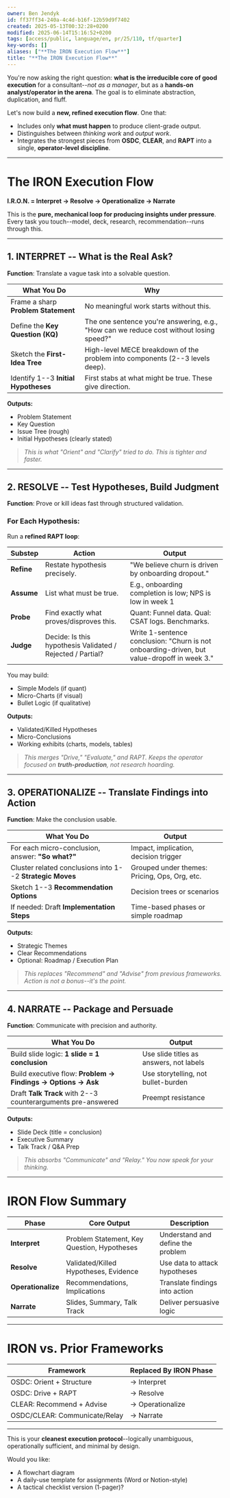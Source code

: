 ```yaml
---
owner: Ben Jendyk
id: ff37ff34-240a-4c4d-b16f-12b59d9f7402
created: 2025-05-13T00:32:28+0200
modified: 2025-06-14T15:16:52+0200
tags: [access/public, language/en, pr/25/110, tf/quarter]
key-words: []
aliases: ["**The IRON Execution Flow**"]
title: "**The IRON Execution Flow**"
---
```


You're now asking the right question: **what is the irreducible core of good execution** for a consultant--_not as a manager_, but as a **hands-on analyst/operator in the arena**. The goal is to eliminate abstraction, duplication, and fluff.

Let's now build a **new, refined execution flow**. One that:

- Includes only **what must happen** to produce client-grade output.
- Distinguishes between _thinking work_ and _output work_.
- Integrates the strongest pieces from **OSDC**, **CLEAR**, and **RAPT** into a single, **operator-level discipline**.
* * *

# **The IRON Execution Flow**

**I.R.O.N. = Interpret → Resolve → Operationalize → Narrate**

This is the **pure, mechanical loop for producing insights under pressure**. Every task you touch--model, deck, research, recommendation--runs through this.

* * *

## **1. INTERPRET -- What is the Real Ask?**

**Function**: Translate a vague task into a solvable question.

| What You Do | Why | 
| ---- | ----  |
| Frame a sharp **Problem Statement** | No meaningful work starts without this. | 
| Define the **Key Question (KQ)** | The one sentence you're answering, e.g., "How can we reduce cost without losing speed?" | 
| Sketch the **First-Idea Tree** | High-level MECE breakdown of the problem into components (2--3 levels deep). | 
| Identify 1--3 **Initial Hypotheses** | First stabs at what might be true. These give direction. | 

**Outputs:**

- Problem Statement
- Key Question
- Issue Tree (rough)
- Initial Hypotheses (clearly stated)

> _This is what "Orient" and "Clarify" tried to do. This is tighter and faster._

* * *

## **2. RESOLVE -- Test Hypotheses, Build Judgment**

**Function**: Prove or kill ideas fast through structured validation.

### For Each Hypothesis:

Run a **refined RAPT loop**:

| Substep | Action | Output | 
| ---- | ---- | ----  |
| **Refine** | Restate hypothesis precisely. | "We believe churn is driven by onboarding dropout." | 
| **Assume** | List what must be true. | E.g., onboarding completion is low; NPS is low in week 1 | 
| **Probe** | Find exactly what proves/disproves this. | Quant: Funnel data. Qual: CSAT logs. Benchmarks. | 
| **Judge** | Decide: Is this hypothesis Validated / Rejected / Partial? | Write 1-sentence conclusion: "Churn is not onboarding-driven, but value-dropoff in week 3." | 

You may build:

- Simple Models (if quant)
- Micro-Charts (if visual)
- Bullet Logic (if qualitative)

**Outputs:**

- Validated/Killed Hypotheses
- Micro-Conclusions
- Working exhibits (charts, models, tables)

> _This merges "Drive," "Evaluate," and RAPT. Keeps the operator focused on **truth-production**, not research hoarding._

* * *

## **3. OPERATIONALIZE -- Translate Findings into Action**

**Function**: Make the conclusion usable.

| What You Do | Output | 
| ---- | ----  |
| For each micro-conclusion, answer: **"So what?"** | Impact, implication, decision trigger | 
| Cluster related conclusions into 1--2 **Strategic Moves** | Grouped under themes: Pricing, Ops, Org, etc. | 
| Sketch 1--3 **Recommendation Options** | Decision trees or scenarios | 
| If needed: Draft **Implementation Steps** | Time-based phases or simple roadmap | 

**Outputs:**

- Strategic Themes
- Clear Recommendations
- Optional: Roadmap / Execution Plan

> _This replaces "Recommend" and "Advise" from previous frameworks. Action is not a bonus--it's the point._

* * *

## **4. NARRATE -- Package and Persuade**

**Function**: Communicate with precision and authority.

| What You Do | Output | 
| ---- | ----  |
| Build slide logic: **1 slide = 1 conclusion** | Use slide titles as answers, not labels | 
| Build executive flow: **Problem → Findings → Options → Ask** | Use storytelling, not bullet-burden | 
| Draft **Talk Track** with 2--3 counterarguments pre-answered | Preempt resistance | 

**Outputs:**

- Slide Deck (title = conclusion)
- Executive Summary
- Talk Track / Q&A Prep

> _This absorbs "Communicate" and "Relay." You now speak for your thinking._

* * *

# **IRON Flow Summary**

| Phase | Core Output | Description | 
| ---- | ---- | ----  |
| **Interpret** | Problem Statement, Key Question, Hypotheses | Understand and define the problem | 
| **Resolve** | Validated/Killed Hypotheses, Evidence | Use data to attack hypotheses | 
| **Operationalize** | Recommendations, Implications | Translate findings into action | 
| **Narrate** | Slides, Summary, Talk Track | Deliver persuasive logic | 
* * *

# **IRON vs. Prior Frameworks**

| Framework | Replaced By IRON Phase | 
| ---- | ----  |
| OSDC: Orient + Structure | → Interpret | 
| OSDC: Drive + RAPT | → Resolve | 
| CLEAR: Recommend + Advise | → Operationalize | 
| OSDC/CLEAR: Communicate/Relay | → Narrate | 

* * *

This is your **cleanest execution protocol**--logically unambiguous, operationally sufficient, and minimal by design.

Would you like:

- A flowchart diagram
- A daily-use template for assignments (Word or Notion-style)
- A tactical checklist version (1-pager)?